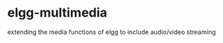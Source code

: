 elgg-multimedia
===============

extending the media functions of elgg to include audio/video streaming
